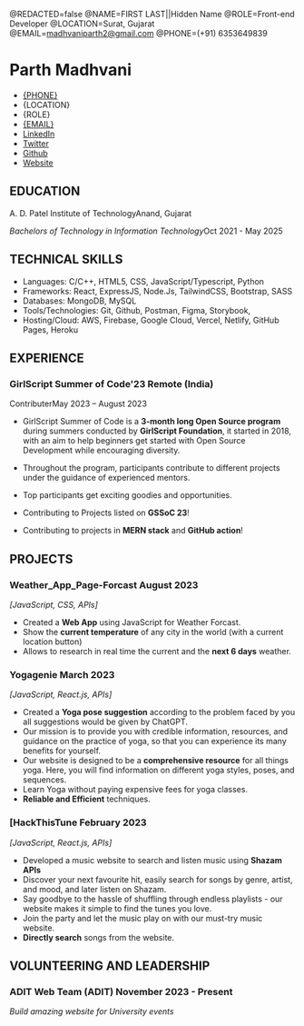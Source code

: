 <!--
Welcome to resume.lol !

This is the template you can use to get started.

Easily remove personal info by using a variable follow with a second value and "||":

@NAME=Real Name||Hidden Name

and change @REDACTED to be true

@REDACTED=true
-->
@REDACTED=false
@NAME=FIRST LAST||Hidden Name
@ROLE=Front-end Developer
@LOCATION=Surat, Gujarat
@EMAIL=madhvaniparth2@gmail.com
@PHONE=(+91) 6353649839

# Parth Madhvani


<div class="headerInfo">

- [{PHONE}](tel:6353649839)
- {LOCATION}
- {ROLE}
- [{EMAIL}](mailto:madhvaniparth2@gmail.com)
- [LinkedIn](https://www.linkedin.com/in/parthmadhvani2)
- [Twitter](https://twitter.com/in/parthmadhvani2)
- [Github](https://github.com/ParthMadhvani2)
- [Website](https://parthmadhvani2.github.io/MyPortfolio/)

</div>

## EDUCATION

A. D. Patel Institute of Technology<span class="spacer"></span>Anand, Gujarat

*Bachelors of Technology in Information Technology*<span class="spacer"></span>Oct 2021 - May 2025

## TECHNICAL SKILLS

- Languages: C/C++, HTML5, CSS, JavaScript/Typescript, Python
- Frameworks: React, ExpressJS, Node.Js, TailwindCSS, Bootstrap, SASS
- Databases: MongoDB, MySQL
- Tools/Technologies: Git, Github, Postman, Figma, Storybook, 
- Hosting/Cloud: AWS, Firebase, Google Cloud, Vercel, Netlify, GitHub Pages, Heroku


## EXPERIENCE

### GirlScript Summer of Code'23<span class="spacer"></span> Remote (India)

Contributer<span class="spacer"></span>May 2023 – August 2023

- GirlScript Summer of Code is a **3-month long Open Source program** during summers conducted by **GirlScript Foundation**, it started in 2018, with an aim to help beginners get started with Open Source Development while encouraging diversity.
- Throughout the program, participants contribute to different projects under the guidance of experienced mentors.
- Top participants get exciting goodies and opportunities.
- Contributing to Projects listed on **GSSoC 23**! 

- Contributing to projects in **MERN stack** and **GitHub action**! 

## PROJECTS
### Weather_App_Page-Forcast <span class="spacer"></span>August 2023
 *[JavaScript, CSS, APIs]*	

- Created a **Web App** using JavaScript for Weather Forcast.
-  Show the **current temperature** of any city in the world (with a current location button)
- Allows to research in real time the current and the **next 6 days** weather.

### Yogagenie <span class="spacer"></span>March 2023
 *[JavaScript, React.js, APIs]*	

- Created a **Yoga pose suggestion** according to the problem faced by you all suggestions would be given by ChatGPT.
-  Our mission is to provide you with credible information, resources, and guidance on the practice of yoga, so that you can experience its many benefits for yourself.
- Our website is designed to be a **comprehensive resource** for all things yoga. Here, you will find information on different yoga styles, poses, and sequences. 
- Learn Yoga without paying expensive fees for yoga classes.
- **Reliable and Efficient** techniques.

### [HackThisTune <span class="spacer"></span>	February 2023 
*[JavaScript, React.js, APIs]*
- Developed  a music website to search and listen music using **Shazam APIs**
-  Discover your next favourite hit, easily search for songs by genre, artist, and mood, and later listen on Shazam.
- Say goodbye to the hassle of shuffling through endless playlists - our website makes it simple to find the tunes you love.
- Join the party and let the music play on with our must-try music website.
- **Directly search** songs from the website.

## VOLUNTEERING AND LEADERSHIP
### ADIT Web Team (ADIT) <span class="spacer"></span> November 2023 - Present 
 *Build amazing website for University events*
